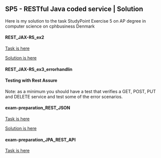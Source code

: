 ## SP5 - RESTful Java coded service | Solution

Here is my solution to the task StudyPoint Exercise 5 on AP degree in computer science on cphbusiness Denmark

####  REST_JAX-RS_ex2

[Task is here](https://github.com/scheldejonas/Exercises/tree/master/SP/SP5/solutions/Solution_REST_JAX-RS_ex2/_task%20description)

[Solution is here](https://github.com/scheldejonas/Exercises/tree/master/SP/SP5/solutions/Solution_REST_JAX-RS_ex2)

#### REST_JAX-RS_ex3_errorhandlin

#### Testing with Rest Assure

Note: as a minimum you should have a test that verifies a GET, POST, PUT and DELETE service and test some of the error scenarios.

#### exam-preparation_REST_JSON

[Task is here](https://github.com/scheldejonas/Exercises/tree/master/SP/SP5/solutions/Solution_exam_prep_rest_and_json/task_description)

[Solution is here](https://github.com/scheldejonas/Exercises/tree/master/SP/SP5/solutions/Solution_exam_prep_rest_and_json)

#### exam-preparation_JPA_REST_API

[Task is here]()

